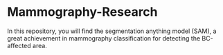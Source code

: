 # Mammography-Research
In this repository, you will find the segmentation anything model (SAM), a great achievement in mammography classification for detecting the BC-affected area.
